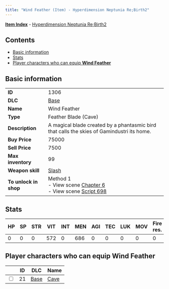 ```yaml
---
title: "Wind Feather (Item) - Hyperdimension Neptunia Re;Birth2"
---
```


[**Item Index**](/neptunia/rb2/item/index.html) - [Hyperdimension Neptunia Re;Birth2](/neptunia/rb2)

## Contents

- [Basic information](#basic-information)
- [Stats](#stats)
- [Player characters who can equip **Wind Feather**](#player-characters-who-can-equip-wind-feather)

## Basic information

|   |   |
| -- | -- |
| **ID** | 1306 |
| **DLC** | [Base](/neptunia/rb2/dlc/0-base.html) |
| **Name** | Wind Feather |
| **Type** | Feather Blade (Cave) |
| **Description** | A magical blade created by a phantasmic bird that calls the skies of Gamindustri its home. |
| **Buy Price** | 75000 |
| **Sell Price** | 7500 |
| **Max inventory** | 99 |
| **Weapon skill** | [Slash](/neptunia/rb2/skill/0-2502-slash.html) |
| **To unlock in shop** | Method 1<br />- View scene [Chapter 6](/neptunia/rb2/scene/0-401-chapter-6.html)<br />- View scene [Script 698](/neptunia/rb2/scene/0-698-script-698.html) |

## Stats

| HP | SP | STR | VIT | INT | MEN | AGI | TEC | LUK | MOV | Fire res. | Ice res. | Wind res. | Lightning res. |
| -- | -- | --- | --- | --- | --- | --- | --- | --- | --- | --------- | -------- | --------- | -------------- |
| 0 | 0 | 0 | 572 | 0 | 686 | 0 | 0 | 0 | 0 | 0 | 0 | 0 | 0 |

## Player characters who can equip **Wind Feather**

|    | ID | DLC | Name |
| -- | -- | --- | ---- |
| <input type="checkbox" id="rb2-player-0-21" class="trackbox" /> | 21 | [Base](/neptunia/rb2/dlc/0-base.html) | [Cave](/neptunia/rb2/player/0-21-cave.html) |